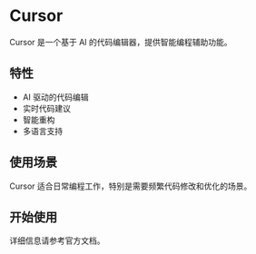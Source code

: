 # Cursor

Cursor 是一个基于 AI 的代码编辑器，提供智能编程辅助功能。

## 特性

- AI 驱动的代码编辑
- 实时代码建议
- 智能重构
- 多语言支持

## 使用场景

Cursor 适合日常编程工作，特别是需要频繁代码修改和优化的场景。

## 开始使用

详细信息请参考官方文档。